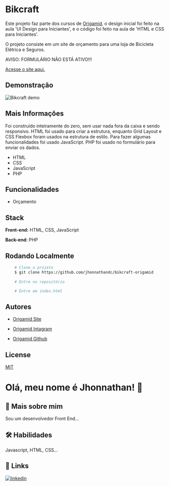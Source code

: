 # Bikcraft

Este projeto faz parte dos cursos de [Origamid](https://www.origamid.com), o design inicial foi feito na aula 'UI Design para Iniciantes', e o código foi feito na aula de 'HTML e CSS para Iniciantes'.

O projeto consiste em um site de orçamento para uma loja de Bicicleta Elétrica e Seguros.

AVISO: FORMULÁRIO NÃO ESTÁ ATIVO!!!

[Acesse o site aqui.](https://bikcraftorigamid.vercel.app/)

## Demonstração

![Bikcraft demo](https://user-images.githubusercontent.com/82620787/179368653-8ce73560-9a2e-4da2-bd52-16c083f01d17.png)

## Mais Informações

Foi construído inteiramente do zero, sem usar nada fora da caixa e sendo responsivo. HTML foi usado para criar a estrutura, enquanto Grid Layout e CSS Flexbox foram usados na estrutura de estilo. Para fazer algumas funcionalidades foi usado JavaScript. PHP foi usado no formulário para enviar os dados.

- HTML
- CSS
- JavaScript
- PHP

## Funcionalidades

- Orçamento

## Stack

**Front-end:** HTML, CSS, JavaScript

**Back-end:** PHP

## Rodando Localmente

```bash
    # Clone o projeto
    $ git clone https://github.com/jhonnathandc/bikcraft-origamid
    
    # Entre no repositório

    # Entre em index.html
```

## Autores

- [Origamid Site](https://www.origamid.com)

- [Origamid Intagram](https://www.instagram.com/origamid.cursos/)

- [Origamid Github](https://github.com/origamid)

## License

[MIT](https://choosealicense.com/licenses/mit/)

# Olá, meu nome é Jhonnathan! 👋

## 🚀 Mais sobre mim
Sou um desenvolvedor Front End...

## 🛠 Habilidades
Javascript, HTML, CSS...

## 🔗 Links
[![linkedin](https://img.shields.io/badge/linkedin-0A66C2?style=for-the-badge&logo=linkedin&logoColor=white)](https://www.linkedin.com/in/jhonnathan-cora-6427661b0/)
